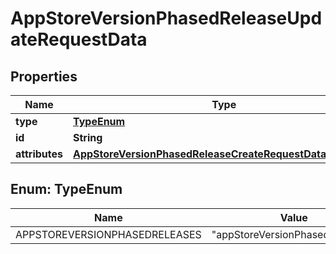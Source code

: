 

# AppStoreVersionPhasedReleaseUpdateRequestData


## Properties

| Name | Type | Description | Notes |
|------------ | ------------- | ------------- | -------------|
|**type** | [**TypeEnum**](#TypeEnum) |  |  |
|**id** | **String** |  |  |
|**attributes** | [**AppStoreVersionPhasedReleaseCreateRequestDataAttributes**](AppStoreVersionPhasedReleaseCreateRequestDataAttributes.md) |  |  [optional] |



## Enum: TypeEnum

| Name | Value |
|---- | -----|
| APPSTOREVERSIONPHASEDRELEASES | &quot;appStoreVersionPhasedReleases&quot; |



